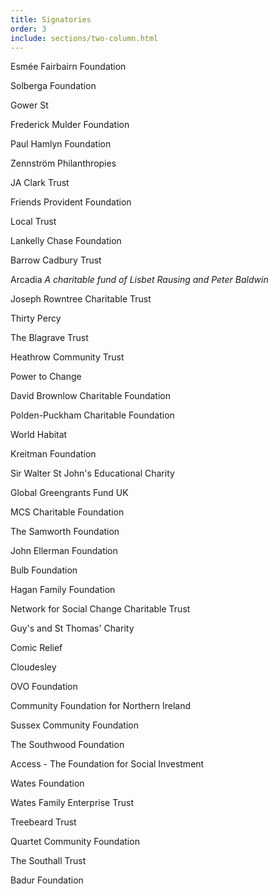 ```yaml
---
title: Signatories
order: 3
include: sections/two-column.html
---
```

Esmée Fairbairn Foundation

Solberga Foundation

Gower St

Frederick Mulder Foundation

Paul Hamlyn Foundation

Zennström Philanthropies

JA Clark Trust

Friends Provident Foundation

Local Trust

Lankelly Chase Foundation

Barrow Cadbury Trust

Arcadia *A charitable fund of Lisbet Rausing and Peter Baldwin*

Joseph Rowntree Charitable Trust

Thirty Percy

The Blagrave Trust

Heathrow Community Trust

Power to Change

David Brownlow Charitable Foundation

Polden-Puckham Charitable Foundation

World Habitat

Kreitman Foundation

Sir Walter St John's Educational Charity

Global Greengrants Fund UK

MCS Charitable Foundation

The Samworth Foundation

John Ellerman Foundation

Bulb Foundation

Hagan Family Foundation

Network for Social Change Charitable Trust

Guy's and St Thomas' Charity

Comic Relief

Cloudesley

OVO Foundation

Community Foundation for Northern Ireland

Sussex Community Foundation

The Southwood Foundation

Access - The Foundation for Social Investment   

Wates Foundation 

Wates Family Enterprise Trust

Treebeard Trust

Quartet Community Foundation

The Southall Trust

Badur Foundation